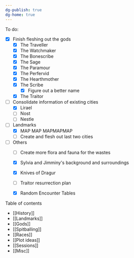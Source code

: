 ```yaml
---
dg-publish: true
dg-home: true
---
```

To do:
- [x] Finish fleshing out the gods
	- [x] The Traveller
	- [x] The Watchmaker
	- [x] The Bonescribe
	- [x] The Sage
	- [x] The Paramour
	- [x] The Perfervid
	- [x] The Hearthmother
	- [x] The Scribe
		- [x] Figure out a better name
	- [x] The Traitor
- [ ] Consolidate information of existing cities
	- [x] Lirael
	- [ ] Nost
	- [ ] Nestle
- [ ] Landmarks
	- [x] MAP MAP MAPMAPMAP
	- [ ] Create and flesh out last two cities
- [ ] Others
	- [ ] Create more flora and fauna for the wastes
	- [x] Sylvia and Jimminy's background and surroundings
	- [x] Knives of Dragur
	- [ ] Traitor resurrection plan
	- [x] Random Encounter Tables



Table of contents
- [[History]]
- [[Landmarks]]
- [[Gods]]
- [[Spitballing]]
- [[Races]]
- [[Plot ideas]]
- [[Sessions]]
- [[Misc]]


